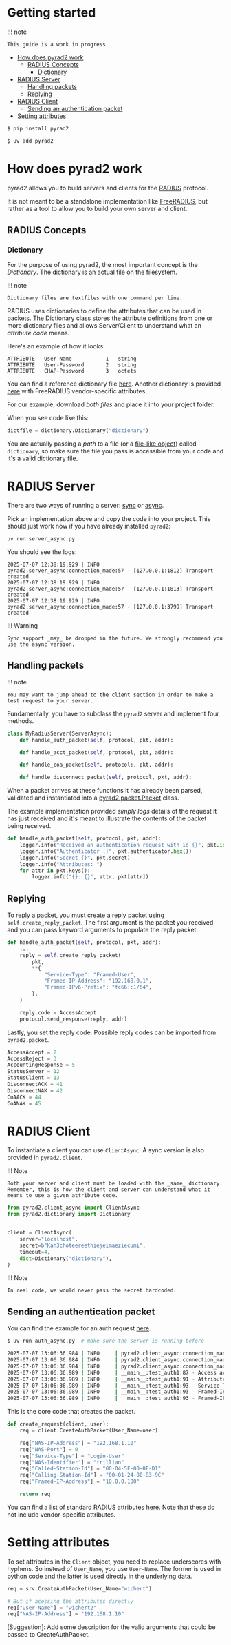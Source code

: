 # Getting started

!!! note

    This guide is a work in progress.

- [How does pyrad2 work](#how-does-pyrad2-work)
    - [RADIUS Concepts](#radius-concepts)
        - [Dictionary](#dictionary)
- [RADIUS Server](#radius-server)
    - [Handling packets](#handling-packets)
    - [Replying](#replying)
- [RADIUS Client](#radius-server)
    - [Sending an authentication packet](#sending-an-authentication-packet)
- [Setting attributes](#setting-attributes)
  
  
``` bash title="Install with pip"
$ pip install pyrad2
```

``` bash title="Install with uv"
$ uv add pyrad2
```

# How does pyrad2 work

pyrad2 allows you to build servers and clients for the [RADIUS](https://en.wikipedia.org/wiki/RADIUS) protocol.

It is not meant to be a standalone implementation like [FreeRADIUS](https://freeradius.org), but rather as a tool to allow you to build your own server and client.

## RADIUS Concepts

### Dictionary 

For the purpose of using pyrad2, the most important concept is the _Dictionary_. The dictionary is an actual file on the filesystem.

!!! note

    Dictionary files are textfiles with one command per line.

RADIUS uses dictionaries to define the attributes that can
be used in packets. The Dictionary class stores the attribute definitions from one or more dictionary files and allows Server/Client to understand what an _attribute code_ means.

Here's an example of how it looks:

```
ATTRIBUTE	User-Name		    1	string
ATTRIBUTE	User-Password		2	string
ATTRIBUTE	CHAP-Password		3	octets
```

You can find a reference dictionary file [here](https://github.com/nicholasamorim/pyrad2/blob/master/examples/dictionary). Another dictionary is provided [here](https://github.com/nicholasamorim/pyrad2/blob/master/examples/dictionary.freeradius) with FreeRADIUS vendor-specific attributes.

For our example, download _both files_ and place it into your project folder.

When you see code like this:

``` py title="Loading a dictionary"
dictfile = dictionary.Dictionary("dictionary")
```

You are actually passing a _path_ to a file (or a [file-like object](https://docs.python.org/3/library/io.html)) called `dictionary`, so make sure the file you pass is accessible from your code and it's a valid dictionary file.

# RADIUS Server

There are two ways of running a server: [sync](https://github.com/nicholasamorim/pyrad2/blob/master/examples/server.py) or [async](https://github.com/nicholasamorim/pyrad2/blob/master/examples/server_async.py). 

Pick an implementation above and copy the code into your project. This should just work now if you have already installed `pyrad2`:

``` bash title="Running the example server"
uv run server_async.py
```

You should see the logs:

```
2025-07-07 12:38:19.929 | INFO | pyrad2.server_async:connection_made:57 - [127.0.0.1:1812] Transport created
2025-07-07 12:38:19.929 | INFO | pyrad2.server_async:connection_made:57 - [127.0.0.1:1813] Transport created
2025-07-07 12:38:19.929 | INFO | pyrad2.server_async:connection_made:57 - [127.0.0.1:3799] Transport created
```

!!! Warning

    Sync support _may_ be dropped in the future. We strongly recommend you use the async version.

## Handling packets


!!! note

    You may want to jump ahead to the client section in order to make a test request to your server.

Fundamentally, you have to subclass the `pyrad2` server and implement four methods.

``` py title="Methods you have to implement"
class MyRadiusServer(ServerAsync):
    def handle_auth_packet(self, protocol, pkt, addr):

    def handle_acct_packet(self, protocol, pkt, addr):

    def handle_coa_packet(self, protocol:, pkt, addr):

    def handle_disconnect_packet(self, protocol, pkt, addr):
```

When a packet arrives at these functions it has already been parsed, validated and instantiated into a [pyrad2.packet.Packet](https://github.com/nicholasamorim/pyrad2/blob/master/pyrad2/packet.py) class.

The example implementation provided *simply logs* details of the request it has just received and it's meant to illustrate the contents of the packet being received.

``` py
def handle_auth_packet(self, protocol, pkt, addr):
    logger.info("Received an authentication request with id {}", pkt.id)
    logger.info("Authenticator {}", pkt.authenticator.hex())
    logger.info("Secret {}", pkt.secret)
    logger.info("Attributes: ")
    for attr in pkt.keys():
        logger.info("{}: {}", attr, pkt[attr])
```

## Replying

To reply a packet, you must create a reply packet using `self.create_reply_packet`. The first argument is the packet you received and you can pass keyword arguments to populate the reply packet.

``` py title="Replying"
def handle_auth_packet(self, protocol, pkt, addr):
    ...
    reply = self.create_reply_packet(
        pkt,
        **{
            "Service-Type": "Framed-User",
            "Framed-IP-Address": "192.168.0.1",
            "Framed-IPv6-Prefix": "fc66::1/64",
        },
    )

    reply.code = AccessAccept
    protocol.send_response(reply, addr)
```

Lastly, you set the reply code. Possible reply codes can be imported from `pyrad2.packet`.

``` py title="Reply constants in pyrad2.packet"
AccessAccept = 2
AccessReject = 3
AccountingResponse = 5
StatusServer = 12
StatusClient = 13
DisconnectACK = 41
DisconnectNAK = 42
CoAACK = 44
CoANAK = 45
```

# RADIUS Client

To instantiate a client you can use `ClientAsync`. A sync version is also provided in `pyrad2.client`.

!!! Note

    Both your server and client must be loaded with the _same_ dictionary. Remember, this is how the client and server can understand what it means to use a given attribute code.


``` py title="Instantiating a client"
from pyrad2.client_async import ClientAsync
from pyrad2.dictionary import Dictionary


client = ClientAsync(
    server="localhost",
    secret=b"Kah3choteereethiejeimaeziecumi",
    timeout=4,
    dict=Dictionary("dictionary"),
)
```

!!! Note

    In real code, we would never pass the secret hardcoded.

## Sending an authentication packet

You can find the example for an auth request [here](https://github.com/nicholasamorim/pyrad2/blob/master/examples/auth_async.py).

``` bash title="Making an authentication request"
$ uv run auth_async.py  # make sure the server is running before

2025-07-07 13:06:36.984 | INFO     | pyrad2.client_async:connection_made:112 - [localhost:3799] Transport created with binding in ::1:62525
2025-07-07 13:06:36.984 | INFO     | pyrad2.client_async:connection_made:112 - [localhost:1812] Transport created with binding in 127.0.0.1:8000
2025-07-07 13:06:36.984 | INFO     | pyrad2.client_async:connection_made:112 - [localhost:1813] Transport created with binding in ::1:64970
2025-07-07 13:06:36.989 | INFO     | __main__:test_auth1:87 - Access accepted
2025-07-07 13:06:36.989 | INFO     | __main__:test_auth1:91 - Attributes returned by server:
2025-07-07 13:06:36.989 | INFO     | __main__:test_auth1:93 - Service-Type: ['Framed-User']
2025-07-07 13:06:36.989 | INFO     | __main__:test_auth1:93 - Framed-IP-Address: ['192.168.0.1']
2025-07-07 13:06:36.989 | INFO     | __main__:test_auth1:93 - Framed-IPv6-Prefix: ['fc66::/64']
```

This is the core code that creates the packet.  

``` py
def create_request(client, user):
    req = client.CreateAuthPacket(User_Name=user)

    req["NAS-IP-Address"] = "192.168.1.10"
    req["NAS-Port"] = 0
    req["Service-Type"] = "Login-User"
    req["NAS-Identifier"] = "trillian"
    req["Called-Station-Id"] = "00-04-5F-00-0F-D1"
    req["Calling-Station-Id"] = "00-01-24-80-B3-9C"
    req["Framed-IP-Address"] = "10.0.0.100"

    return req
```

You can find a list of standard RADIUS attributes [here](https://datatracker.ietf.org/doc/html/rfc2865#page-22). Note that these do not include vendor-specific attributes.

# Setting attributes

To set attributes in the `Client` object, you need to replace underscores with hyphens. So instead of `User_Name`, you use `User-Name`. The former is used in python code and the latter is used directly in the underlying data.

``` py title="Naming inconsistencies"
req = srv.CreateAuthPacket(User_Name="wichert")

# But if acessing the attributes directly
req["User-Name"] = "wichert2"
req["NAS-IP-Address"] = "192.168.1.10"

```


[Suggestion]: Add some description for the valid arguments that could be passed to CreateAuthPacket.
